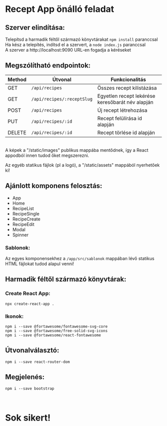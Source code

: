 # Recept App önálló feladat

## Szerver elindítása:

Telepítsd a harmadik féltől származó könyvtárakat `npm install` paranccsal <br />
Ha kész a telepítés, indítsd el a szervert, a `node index.js` paranccsal <br />
A szerver a http://localhost:9090 URL-en fogadja a kéréseket

## Megszólítható endpointok:

| Method | Útvonal | Funkcionalitás |
| --- | ----------- | ------------- |
| GET | `/api/recipes` | Összes recept kilistázása |
| GET | `/api/recipes/:receptSlug` | Egyetlen recept lekérése keresőbarát név alapján |
| POST | `/api/recipes` | Új recept létrehozása |
| PUT | `/api/recipes/:id` | Recept felülírása id alapján |
| DELETE | `/api/recipes/:id` | Recept törlése id alapján |

<br />
A képek a "/static/images" publikus mappába mentődnek, így a React appodból innen tudod őket megszerezni. <br />

Az egyéb statikus fájlok (pl a logó), a "/static/assets" mappából nyerhetőek ki! <br />

## Ajánlott komponens felosztás: <br />
- App
- Home
- RecipeList
- RecipeSingle
- RecipeCreate
- RecipeEdit
- Modal
- Spinner

### Sablonok:
Az egyes komponensekhez a `/app/src/sablonok` mappában lévő statikus HTML fájlokat tudod alapul venni!

## Harmadik féltől származó könyvtárak:

### Create React App:

`npx create-react-app .`

### Ikonok:

`npm i --save @fortawesome/fontawesome-svg-core` <br/>
`npm i --save @fortawesome/free-solid-svg-icons` <br/>
`npm i --save @fortawesome/react-fontawesome` <br/>

## Útvonalválasztó:

`npm i --save react-router-dom`

## Megjelenés:

`npm i --save bootstrap`

<br/>

# Sok sikert!
